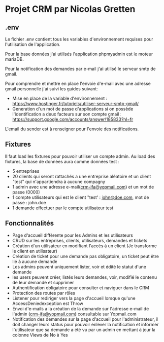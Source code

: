 # Projet CRM par Nicolas Gretten

## .env 
Le fichier .env contient tous les variables d'environnement requises pour l'utilisation de l'application.

Pour la base données j'ai utilisés l'application phpmyadmin est le moteur mariaDB.

Pour la notification des demandes par e-mail j'ai utilisé le serveur smtp de gmail.

Pour comprendre et mettre en place l'envoie d'e-mail avec une adresse gmail personnelle j'ai suivi les guides suivant:

- Mise en place de la variable d'environnement : https://www.hostinger.fr/tutoriels/utiliser-serveur-smtp-gmail/
- Generation d'un mot de passe d'applications si on possède l'identification a deux facteurs sur son compte gmail : https://support.google.com/accounts/answer/185833?hl=fr

L'email du sender est à renseigner pour l'envoie des notifications.

## Fixtures

Il faut load les fixtures pour pouvoir utiliser un compte admin.
Au load des fixtures, la base de données aura comme données test : 
- 5 entreprises 
- 20 clients qui seront rattachés a une entreprise aléatoire et un client "test" qui n'appartiendra à aucune compagny
- 1 admin avec une adresse e-mail(crm-ifa@yopmail.com) et un mot de passe (0000)
- 1 compte utilisateurs qui est le client "test' : john@doe.com, mot de passe : john.doe
- 1 demande effectuer par le compte utilisateur test

## Fonctionnalités

- Page d'accueil différente pour les Admins et les utilisateurs
- CRUD sur les entreprises, clients, utilisateurs, demandes et tickets
- Création d'un utilisateur en modifiant l'accès à un client (Je transforme le client en utilisateur)
- Création de ticket pour une demande pas obligatoire, un ticket peut être lié à aucune demande
- Les admins peuvent uniquement lister, voir et édité le statut d'une demande
- les users peuvent créer, listés leurs demandes, voir, modifié le contenu de leur demande et supprimer
- Authentification obligatoire pour consulter et naviguer dans le CRM  
- Protection des routes par rôles 
- Listener pour rediriger vers la page d'accueil lorsque qu'une AccessDeniedexception est Throw
- Envoi d'e-mails a la création de la demande sur l'adresse e-mail de l'admin (crm-ifa@yopmail.com) consultable sur Yopmail.com
- Notification des demandes sur la page d'accueil pour l'administrateur, il doit changer leurs status pour pouvoir enlever la notification et informer l'utilisateur que sa demande a été vu par un admin en mettant à jour la colonne Views de No à Yes